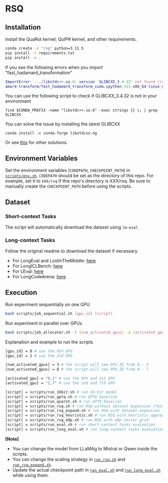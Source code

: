 
# RSQ

## Installation
Install the QuaRot kernel, QuIP\# kernel, and other requirements.

```bash
conda create -n "rsq" python=3.11.5
pip install -r requirements.txt
pip install -e .
```

If you see the following errors when you import "fast_hadamard_transformation"
```g
ImportError: .../libstdc++.so.6: version `GLIBCXX_3.4.32' not found (required by .../rsq/third-party/fast-had
amard-transform/fast_hadamard_transform_cuda.cpython-311-x86_64-linux-gnu.so)
```

You can use the following script to check if GLIBCXX_3.4.32 is not in your environment
```
find $CONDA_PREFIX -name "libstdc++.so.6" -exec strings {} \; | grep GLIBCXX
```

You can solve the issue by installing the latest GLIBCXX
```
conda install -c conda-forge libstdcxx-ng
```
Or see [this](https://stackoverflow.com/questions/76974555/glibcxx-3-4-32-not-found-error-at-runtime-gcc-13-2-0) for other solutions.

## Environment Variables
Set the environment variables (`CODEPATH`, `CHECKPOINT_PATH`) in [`scripts/env.sh`](scripts/env.sh). `CODEPATH` should be set as the directory of this repo. For example, set it to `XXX/rsq` if this repo's directory is XXX/rsq. Be sure to manually create the `CHECKPOINT_PATH` before using the scripts.

## Dataset

### Short-context Tasks
The script will automatically download the dataset using `lm-eval`

### Long-context Tasks
Follow the original readme to download the dataset if necessary.

* For LongEval and LostInTheMiddle: [here](qllm-eval/qllm_eval/evaluation/q_long/README.md)
* For LongICLBench: [here](LongICLBench/README.md)
* For LEval: [here](LEval/README.md)
* For LongCodeArena: [here](lca-baselines/README.md)


## Execution

Run experiment sequentially on one GPU
```bash
bash scripts/job_sequential.sh [gpu_id] [script]
```

Run experiment in parallel over GPUs 
```bash
bash scripts/job_allocater.sh -t [num_activated_gpus] -a [activated_gpu] [script]
```

Explanation and example to run the scripts
```bash
[gpu_id] = 0 # use the 0th GPU
[gpu_id] = 2 # use the 2nd GPU

[num_activated_gpus] = 3 # the script will see GPU_ID from 0 - 2
[num_activated_gpus] = 8 # the script will see GPU_ID from 0 - 7

[activated_gpu] = "0,1" # use the 0th and 1st GPU
[activated_gpu] = "2,7" # use the 2nd and 7th GPU

[script] = scripts/run_16bit.sh # run 16-bit model
[script] = scripts/run_gptq.sh # run GPTQ baseline
[script] = scripts/run_quarot.sh # run GPTQ baseline
[script] = scripts/run_rsq.sh # run RSQ without dataset expansion (faster and more memory efficient)
[script] = scripts/run_rsq_expand.sh # run RSQ with dataset expansion (offload activations to cpu because of the expansion)
[script] = scripts/run_rsq_heuristic.sh # run RSQ with heuristic approaches
[script] = scripts/run_rsq_e8p.sh # run RSQ with e8p vector grid
[script] = scripts/run_eval.sh # run short-context tasks evaluation
[script] = scripts/run_long_eval.sh # run long-context tasks evaluation
```

**[Note]**
* You can change the model from LLaMAg to Mistral or Qwen inside the scripts.
* You can change the scaling strategy in [`run_rsq.sh`](scripts/run_rsq.sh) and [`run_rsq_expand.sh`](scripts/run_rsq_expand.sh).
* Update the actual checkpoint path in [`run_eval.sh`](scripts/run_eval.sh) and [`run_long_eval.sh`](scripts/run_long_eval.sh) while using them.
